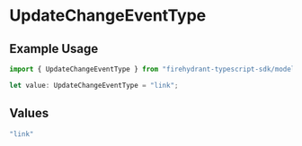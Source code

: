 # UpdateChangeEventType

## Example Usage

```typescript
import { UpdateChangeEventType } from "firehydrant-typescript-sdk/models/components";

let value: UpdateChangeEventType = "link";
```

## Values

```typescript
"link"
```